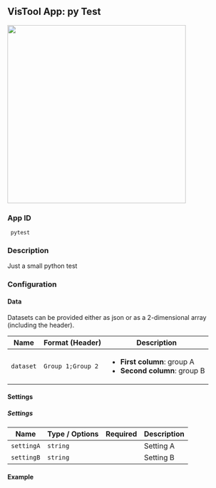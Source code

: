 ## VisTool App: py Test

<img src="https://vis.csh.ac.at/vistool/visualizations/bipartite/bipa.png" height="400">

### App ID

   ```
    pytest
   ```

### Description

Just a small python test

### Configuration

#### Data

Datasets can be provided either as json or as a 2-dimensional array (including the header).

Name | Format (Header) | Description
---- | ------ | -----------
```dataset``` | ```Group 1;Group 2``` | <ul><li><b>First column</b>: group A</li><li><b>Second column</b>: group B</li></ul>

#### Settings

##### Settings

Name | Type / Options | Required | Description
---- | ---- | -------- | -----------
```settingA``` | ```string``` |  | Setting A
```settingB``` | ```string``` |  | Setting B

#### Example